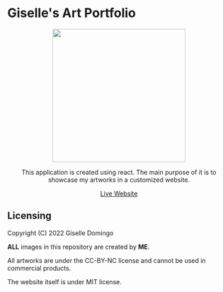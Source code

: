 # Giselle's Art Portfolio
<div align="center">
<img src="https://user-images.githubusercontent.com/45869464/179129045-88e93079-5e40-4e45-bdd2-feee4c4316c2.png" align="center" width="300px" />
</div>

<p align="center">This application is created using react.  The main purpose of it is to showcase my artworks in a customized website. </p>

<p align="center"> <a href="http://gisellen.github.io/art-portfolio">Live Website</a> </p>

## Licensing
Copyright (C) 2022 Giselle Domingo

**ALL** images in this repository are created by **ME**.  

All artworks are under the CC-BY-NC license and cannot be used in commercial products.

The website itself is under MIT license.

